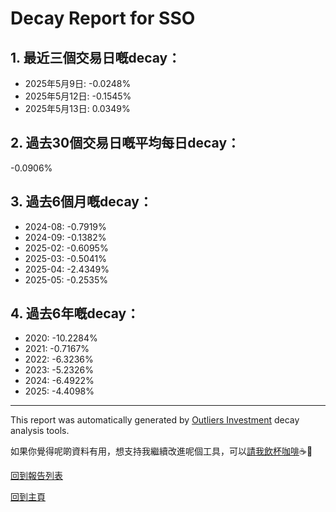 # Decay Report for SSO

## 1. 最近三個交易日嘅decay：

- 2025年5月9日: -0.0248%
- 2025年5月12日: -0.1545%
- 2025年5月13日: 0.0349%

## 2. 過去30個交易日嘅平均每日decay：
-0.0906%

## 3. 過去6個月嘅decay：

- 2024-08: -0.7919%
- 2024-09: -0.1382%
- 2025-02: -0.6095%
- 2025-03: -0.5041%
- 2025-04: -2.4349%
- 2025-05: -0.2535%

## 4. 過去6年嘅decay：

- 2020: -10.2284%
- 2021: -0.7167%
- 2022: -6.3236%
- 2023: -5.2326%
- 2024: -6.4922%
- 2025: -4.4098%


***

This report was automatically generated by [Outliers Investment](https://outliersecon.github.io/Outliers-Investment/) decay analysis tools.

如果你覺得呢啲資料有用，想支持我繼續改進呢個工具，可以[請我飲杯咖啡](https://buymeacoffee.com/outliersecon)☕🙏

[回到報告列表](https://outliersecon.github.io/Outliers-Investment/reports/reports_public)

[回到主頁](https://outliersecon.github.io/Outliers-Investment/)